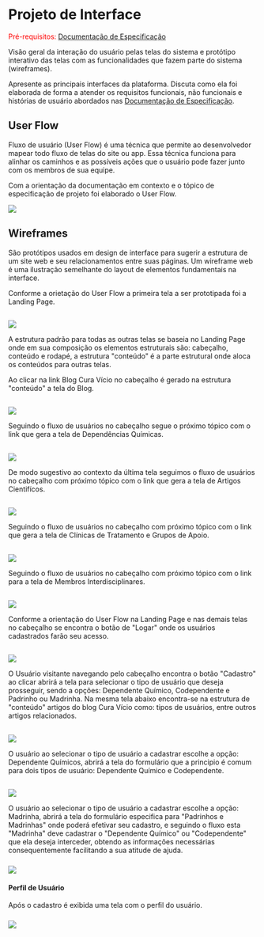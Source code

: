 # Projeto de Interface

<span style="color:red">Pré-requisitos: <a href="2-Especificação do Projeto.md"> Documentação de Especificação</a></span>

Visão geral da interação do usuário pelas telas do sistema e protótipo interativo das telas com as funcionalidades que fazem parte do sistema (wireframes).

Apresente as principais interfaces da plataforma. Discuta como ela foi elaborada de forma a atender os requisitos funcionais, não funcionais e histórias de usuário abordados nas <a href="2-Especificação do Projeto.md"> Documentação de Especificação</a>.

## User Flow

Fluxo de usuário (User Flow) é uma técnica que permite ao desenvolvedor mapear todo fluxo de telas do site ou app. Essa técnica funciona para alinhar os caminhos e as possíveis ações que o usuário pode fazer junto com os membros de sua equipe.

Com a orientação da documentação em contexto e o tópico de especificação de projeto foi elaborado o User Flow. 

<img src="https://user-images.githubusercontent.com/86859418/164999032-df0b94fe-2bcc-41a2-8b4b-20f4655f5dbd.jpg">

## Wireframes

São protótipos usados em design de interface para sugerir a estrutura de um site web e seu relacionamentos entre suas páginas. Um wireframe web é uma ilustração semelhante do layout de elementos fundamentais na interface.

Conforme a orietação do User Flow a primeira tela a ser prototipada foi a Landing Page.
##
<img src="https://user-images.githubusercontent.com/86859418/164994591-179bfca8-9dbe-431d-a101-3f50eb2b03d2.jpg">

A estrutura padrão para todas as outras telas se baseia no Landing Page onde em sua composição os elementos estruturais são: cabeçalho, conteúdo e rodapé, a estrutura "conteúdo" é a parte estrutural onde aloca os conteúdos para outras telas.

Ao clicar na link Blog Cura Vício no cabeçalho é gerado na estrutura "conteúdo" a tela do Blog. 
##
<img src="https://user-images.githubusercontent.com/86859418/164994954-aab84eb6-dc52-4d92-b04e-f720dd0754af.jpg">

Seguindo o fluxo de usuários no cabeçalho segue o próximo tópico com o link que gera a tela de Dependências Químicas.
##
<img src="https://user-images.githubusercontent.com/86859418/164995383-d6a1c37a-029a-4757-bed1-056a7968593e.jpg">

De modo sugestivo ao contexto da última tela seguimos o fluxo de usuários no cabeçalho com próximo tópico com o link que gera a tela de Artigos Cientifícos.
##
<img src="https://user-images.githubusercontent.com/86859418/164995241-74c59c12-d63b-4d61-b221-eb6406225b19.jpg">

Seguindo o fluxo de usuários no cabeçalho com próximo tópico com o link que gera a tela de Clínicas de Tratamento e Grupos de Apoio.
##
<img src="https://user-images.githubusercontent.com/86859418/164996139-1e39c526-8033-4012-b40b-d1cbd1aaf9a6.jpg">

Seguindo o fluxo de usuários no cabeçalho com próximo tópico com o link para a tela de Membros Interdisciplinares.
##
<img src="https://user-images.githubusercontent.com/86859418/164996303-33e3429e-f3f8-4439-93c3-cb48b11a2cb4.jpg">

Conforme a orientação do User Flow na Landing Page e nas demais telas no cabeçalho se encontra o botão de "Logar" onde os usuários cadastrados farão seu acesso.
##
<img src="https://user-images.githubusercontent.com/86859418/164996468-678a67bd-dad6-4a09-a30e-78f075ad1345.jpg">

O Usuário visitante navegando pelo cabeçalho encontra o botão "Cadastro" ao clicar abrirá a tela para selecionar o tipo de usuário que deseja prosseguir, sendo a opções: Dependente Químico, Codependente e Padrinho ou Madrinha.
Na mesma tela abaixo encontra-se na estrutura de "conteúdo" artigos do blog Cura Vício como: tipos de usuários, entre outros artigos relacionados.
##
<img src="https://user-images.githubusercontent.com/86859418/164997451-acf4ce55-c220-4ccd-b5c1-fa9c2c8e2810.jpg">

O usuário ao selecionar o tipo de usuário a cadastrar escolhe a opção: Dependente Químicos, abrirá a tela do formulário que a principio é comum para dois tipos de usuário: Dependente Químico e Codependente.
##
<img src="https://user-images.githubusercontent.com/86859418/164997028-03d33a3c-711a-4f20-83a7-558bd22c0cf0.jpg">

O usuário ao selecionar o tipo de usuário a cadastrar escolhe a opção: Madrinha, abrirá a tela do formulário especifica para "Padrinhos e Madrinhas" onde poderá efetivar seu cadastro, e seguindo o fluxo esta "Madrinha" deve cadastrar o "Dependente Químico" ou "Codependente" que ela deseja interceder, obtendo as informações necessárias consequentemente facilitando a sua atitude de ajuda.
###
<img src="https://user-images.githubusercontent.com/86859418/164997852-fca716ba-fde0-4e3d-828c-489c96d5a531.jpg">

#### Perfil de Usuário

Após o cadastro é exibida uma tela com o perfil do usuário.
###
<img src="https://user-images.githubusercontent.com/86859418/164998020-10c423f7-868c-4d0b-bc08-b2e8639f84d9.jpg">


